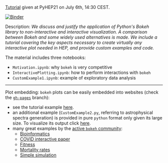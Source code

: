 [Tutorial](https://indico.cern.ch/event/1019958/contributions/4420290/) given at PyHEP21 on July 6th, 14:30 CEST.

[![Binder](https://mybinder.org/badge_logo.svg)](https://mybinder.org/v2/gh/b-fontana/PyHEP21BokehPresentation/HEAD?urlpath=lab/tree/Motivation.ipynb)

<!---  # [![Binder](https://mybinder.org/badge_logo.svg)](https://mybinder.org/v2/gh/b-fontana/PyHEP21BokehPresentation/HEAD) --->

Description: *We discuss and justify the application of Python's Bokeh library to non-interactive and interactive visualization. A comparison between Bokeh and some widely used alternatives is made. We include a tutorial covering the key aspects necessary to create virtually any interactive plot needed in HEP, and provide custom examples and code.*

The material includes three notebooks:
- ```Motivation.ipynb```: why ```bokeh``` is very competitive
- ```InteractivePlotting.ipynb```: how to perform interactions with ```bokeh```
- ```CustomExample1.ipynb```: example of exploratory data analysis

-------

Plot embedding: ```bokeh``` plots can be easily embedded into websites (check the [```gh-pages```](https://github.com/b-fontana/PyHEP21BokehPresentation/tree/gh-pages) branch):
 - see the tutorial example [here](https://b-fontana.github.io/PyHEP21BokehPresentation/ExploreData/).
 - an additional example (```CustomExample2.py```, referring to astrophysical spectra generation) is provided in pure ```python``` format only given its large size. To visualize its output click [here](https://b-fontana.github.io/PyHEP21BokehPresentation/SpectraGeneration/).
 - many great examples by the [active ```bokeh``` community](https://discourse.bokeh.org/):
     - [Bioinformatics](https://pirovc.github.io/grimer-reports/others/placenta_wgs.html)
     - [COVID interactive paper](https://jacob-barhak.github.io/COVID19_Ensemble_2021.html)
     - [Fitness](https://hnagib.com/)
     - [Mortality rates](https://cjdixon.s3-ap-southeast-2.amazonaws.com/bokeh/mortality_rates.html)
     - [Simple simulation](https://polyas-urn.herokuapp.com/app)